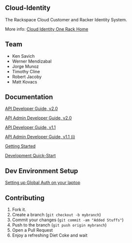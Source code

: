 Cloud-Identity
--------------

The Rackspace Cloud Customer and Racker Identity System.

More info: [Cloud Identity One Rack Home](https://one.rackspace.com/display/auth/Home)

Team
-------------
* Ken Savich
* Werner Mendizabal
* Jorge Munoz
* Timothy Cline
* Robert Jacoby
* Matt Kovacs

Documentation
--------------

[API Developer Guide, v2.0](http://docs-internal.rackspace.com/auth/api/v2.0/auth-client-devguide/content/Overview-d1e65.html)

[API Admin Developer Guide, v2.0 ](http://docs-internal.rackspace.com/auth/api/v2.0/auth-admin-devguide/content/Overview-d1e65.html)

[API Developer Guide, v1.1](http://docs-internal.rackspace.com/auth/api/v1.1/auth-client-devguide/content/Overview-d1e65.html)

[API Admin Developer Guide, v1.1 (i)](http://docs-internal.rackspace.com/auth/api/v1.1/auth-admin-devguide/content/Overview-d1e65.html)

[Getting Started](https://one.rackspace.com/display/auth/Getting+Started)

[Development Quick-Start](https://one.rackspace.com/display/auth/Development+Quick-Start)

Dev Environment Setup
------------

[Setting up Global Auth on your laptop](https://one.rackspace.com/display/auth/Setting+up+Global+Auth+on+your+Laptop)

Contributing
------------

1. Fork it.
2. Create a branch (`git checkout -b mybranch`)
3. Commit your changes (`git commit -am "Added Stuffs"`)
4. Push to the branch (`git push origin mybranch`)
5. Open a Pull Request
6. Enjoy a refreshing Diet Coke and wait


